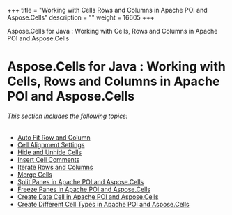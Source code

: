 +++
title = "Working with Cells Rows and Columns in Apache POI and Aspose.Cells" 
description = "" 
weight = 16605 
+++

Aspose.Cells for Java : Working with Cells, Rows and Columns in Apache POI and Aspose.Cells  

# Aspose.Cells for Java : Working with Cells, Rows and Columns in Apache POI and Aspose.Cells


###### This section includes the following topics:

*   [Auto Fit Row and Column](https://docs2.aspose.com/cells/java/plugins/asposecellsjavaforapachepoiss-hssfandxssf/codecomparisonforcommonfeaturesinasposecellsandapachepoi-hssfandxssf/workingwithcellsrowsandcolumnsinapachepoiandasposecells/auto+fit+row+and+column)
*   [Cell Alignment Settings](https://docs2.aspose.com/cells/java/plugins/asposecellsjavaforapachepoiss-hssfandxssf/codecomparisonforcommonfeaturesinasposecellsandapachepoi-hssfandxssf/workingwithcellsrowsandcolumnsinapachepoiandasposecells/cell+alignment+settings)
*   [Hide and Unhide Cells](https://docs2.aspose.com/cells/java/plugins/asposecellsjavaforapachepoiss-hssfandxssf/codecomparisonforcommonfeaturesinasposecellsandapachepoi-hssfandxssf/workingwithcellsrowsandcolumnsinapachepoiandasposecells/hide+and+unhide+cells)
*   [Insert Cell Comments](https://docs2.aspose.com/cells/java/plugins/asposecellsjavaforapachepoiss-hssfandxssf/codecomparisonforcommonfeaturesinasposecellsandapachepoi-hssfandxssf/workingwithcellsrowsandcolumnsinapachepoiandasposecells/insert+cell+comments)
*   [Iterate Rows and Columns](https://docs2.aspose.com/cells/java/plugins/asposecellsjavaforapachepoiss-hssfandxssf/codecomparisonforcommonfeaturesinasposecellsandapachepoi-hssfandxssf/workingwithcellsrowsandcolumnsinapachepoiandasposecells/iterate+rows+and+columns)
*   [Merge Cells](https://docs2.aspose.com/cells/java/plugins/asposecellsjavaforapachepoiss-hssfandxssf/codecomparisonforcommonfeaturesinasposecellsandapachepoi-hssfandxssf/workingwithcellsrowsandcolumnsinapachepoiandasposecells/merge+cells)
*   [Split Panes in Apache POI and Aspose.Cells](https://docs2.aspose.com/cells/java/plugins/asposecellsjavaforapachepoiss-hssfandxssf/codecomparisonforcommonfeaturesinasposecellsandapachepoi-hssfandxssf/workingwithcellsrowsandcolumnsinapachepoiandasposecells/split+panes+in+apache+poi+and+aspose.cells)
*   [Freeze Panes in Apache POI and Aspose.Cells](https://docs2.aspose.com/cells/java/plugins/asposecellsjavaforapachepoiss-hssfandxssf/codecomparisonforcommonfeaturesinasposecellsandapachepoi-hssfandxssf/workingwithcellsrowsandcolumnsinapachepoiandasposecells/freeze+panes+in+apache+poi+and+aspose.cells)
*   [Create Date Cell in Apache POI and Aspose.Cells](https://docs2.aspose.com/cells/java/plugins/asposecellsjavaforapachepoiss-hssfandxssf/codecomparisonforcommonfeaturesinasposecellsandapachepoi-hssfandxssf/workingwithcellsrowsandcolumnsinapachepoiandasposecells/create+date+cell+in+apache+poi+and+aspose.cells)
*   [Create Different Cell Types in Apache POI and Aspose.Cells](https://docs2.aspose.com/cells/java/plugins/asposecellsjavaforapachepoiss-hssfandxssf/codecomparisonforcommonfeaturesinasposecellsandapachepoi-hssfandxssf/workingwithcellsrowsandcolumnsinapachepoiandasposecells/create+different+cell+types+in+apache+poi+and+aspose.cells)


